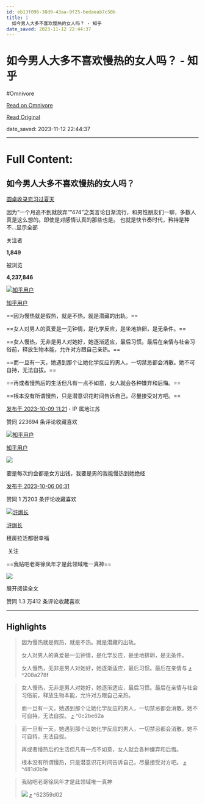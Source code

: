 ```yaml
---
id: eb13f096-38d9-43aa-9f25-6edaeab7c50b
title: |
  如今男人大多不喜欢慢热的女人吗？ - 知乎
date_saved: 2023-11-12 22:44:37
---
```


# 如今男人大多不喜欢慢热的女人吗？ - 知乎
#Omnivore

[Read on Omnivore](https://omnivore.app/me/https-www-zhihu-com-question-421651857-answer-3243048174-18bc6c7e7ed)

[Read Original](https://www.zhihu.com/question/421651857/answer/3243048174)

date_saved: 2023-11-12 22:44:37


--- 

# Full Content: 

## 如今男人大多不喜欢慢热的女人吗？

[圆桌收录恋习过夏天](https://www.zhihu.com/roundtable/augustlover)

因为“一个月追不到就放弃”“474”之类言论日渐流行，和男性朋友们一聊，多数人真是这么想的。即使是对感情认真的那些也是。 也就是快节奏时代，矜持是种不…显示全部 ​

关注者

**1,849**

被浏览

**4,237,846**

[![知乎用户](https://proxy-prod.omnivore-image-cache.app/0x0,s1k6P3vhItmfYpQfwZpE14dsekOoh81VHGWiw8CXzPG0/https://picx.zhimg.com/v2-abed1a8c04700ba7d72b45195223e0ff_l.jpg?source=2c26e567)](https://www.zhihu.com/people/6abc3dfbc2e5af8b11983e70f09ea804)

[知乎用户](https://www.zhihu.com/people/6abc3dfbc2e5af8b11983e70f09ea804)

==因为慢热就是假热，就是不热。就是潜藏的出轨。==

==女人对男人的真爱是一见钟情，是化学反应，是坐地排卵，是无条件。==

==女人慢热，无非是男人对她好，她逐渐适应，最后习惯。最后在亲情与社会习俗前，释放生物本能，允许对方跟自己亲热。==

==而一旦有一天，她遇到那个让她化学反应的男人，一切禁忌都会消散。她不可自持，无法自拔。==

==再或者慢热后的生活但凡有一点不如意，女人就会各种嫌弃和后悔。==

==根本没有所谓慢热，只是潜意识花时间告诉自己，尽量接受对方吧。==

[发布于 2023-10-09 11:21](https://www.zhihu.com/question/421651857/answer/3243048174)・IP 属地江苏

​赞同 2236​​94 条评论​收藏​喜欢

[![知乎用户](https://proxy-prod.omnivore-image-cache.app/0x0,sYPOst_vEAudSx_wTU8sqAW1P6hYvsnvtGO6ogPfY6n0/https://picx.zhimg.com/v2-abed1a8c04700ba7d72b45195223e0ff_l.jpg?source=1def8aca)](https://www.zhihu.com/people/650f2f5750026770997789e5214fe2ac)

[知乎用户](https://www.zhihu.com/people/650f2f5750026770997789e5214fe2ac)

​![](https://proxy-prod.omnivore-image-cache.app/0x0,sRpP1H2oa_TfsDLpATwsIt6ipVLRN7HlUZGTch2Ee4JQ/https://picx.zhimg.com/v2-4812630bc27d642f7cafcd6cdeca3d7a.jpg?source=88ceefae)

要是每次约会都是女方出钱，我要是男的我能慢热到她绝经

[发布于 2023-10-06 06:31](https://www.zhihu.com/question/421651857/answer/3238674141)

​赞同 1 万​​203 条评论​收藏​喜欢

[![浒焗长](https://proxy-prod.omnivore-image-cache.app/0x0,sYvxQbWN6Fkk2-lfnUGgRWV07WKoX6wpA5spWNbp8e2Y/https://pic1.zhimg.com/v2-effffe3c602f90b784fac6612540fccd_l.jpg?source=1def8aca)](https://www.zhihu.com/people/xiao-an-67-39-51)

[浒焗长](https://www.zhihu.com/people/xiao-an-67-39-51)

租房拉活都很幸福

​ 关注

==我贴吧老哥徐凤年才是此领域唯一真神==

![](https://proxy-prod.omnivore-image-cache.app/527x3003,sb0TUuedwEM4LpNRQvR5cD41X2fn5dJSSZVVDo6l7cQo/https://picx.zhimg.com/50/v2-2c9fb5337e6a18794eb7ad25e2001514_720w.jpg?source=1def8aca)

展开阅读全文​

​赞同 1.3 万​​412 条评论​收藏​喜欢

---

## Highlights

> 因为慢热就是假热，就是不热。就是潜藏的出轨。
> 
> 女人对男人的真爱是一见钟情，是化学反应，是坐地排卵，是无条件。
> 
> 女人慢热，无非是男人对她好，她逐渐适应，最后习惯。最后在亲情与 [⤴️](https://omnivore.app/me/https-www-zhihu-com-question-421651857-answer-3243048174-18bc6c7e7ed#208a278f-e5a4-4b73-a1ae-01c26ad9554e)  ^208a278f

> 女人慢热，无非是男人对她好，她逐渐适应，最后习惯。最后在亲情与社会习俗前，释放生物本能，允许对方跟自己亲热。
> 
> 而一旦有一天，她遇到那个让她化学反应的男人，一切禁忌都会消散。她不可自持，无法自拔。 [⤴️](https://omnivore.app/me/https-www-zhihu-com-question-421651857-answer-3243048174-18bc6c7e7ed#0c2be62a-9ef1-469a-bb28-8133a7558eb6)  ^0c2be62a

> 而一旦有一天，她遇到那个让她化学反应的男人，一切禁忌都会消散。她不可自持，无法自拔。
> 
> 再或者慢热后的生活但凡有一点不如意，女人就会各种嫌弃和后悔。
> 
> 根本没有所谓慢热，只是潜意识花时间告诉自己，尽量接受对方吧。 [⤴️](https://omnivore.app/me/https-www-zhihu-com-question-421651857-answer-3243048174-18bc6c7e7ed#481d0b1e-d05c-40c8-85dc-114f6c0756d8)  ^481d0b1e

> 我贴吧老哥徐凤年才是此领域唯一真神
> 
> ![](https://proxy-prod.omnivore-image-cache.app/527x3003,sb0TUuedwEM4LpNRQvR5cD41X2fn5dJSSZVVDo6l7cQo/https://picx.zhimg.com/50/v2-2c9fb5337e6a18794eb7ad25e2001514_720w.jpg?source=1def8aca) [⤴️](https://omnivore.app/me/https-www-zhihu-com-question-421651857-answer-3243048174-18bc6c7e7ed#62359d02-bb5c-459f-ab79-94a203032964)  ^62359d02

